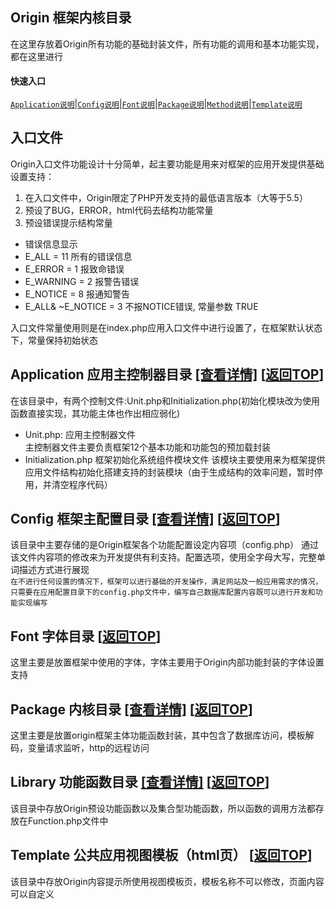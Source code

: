 <span id='origin_top'></span>
## Origin 框架内核目录
在这里存放着Origin所有功能的基础封装文件，所有功能的调用和基本功能实现，都在这里进行
#### 快速入口
[`Application说明`](#application)|[`Config说明`](#config)|[`Font说明`](#origin_font)|[`Package说明`](#origin_package)|[`Method说明`](#origin_method)|[`Template说明`](#origin_template)

## 入口文件
Origin入口文件功能设计十分简单，起主要功能是用来对框架的应用开发提供基础设置支持：
1) 在入口文件中，Origin限定了PHP开发支持的最低语言版本（大等于5.5）
2) 预设了BUG，ERROR，html代码去结构功能常量
3) 预设错误提示结构常量
- 错误信息显示
- E_ALL = 11 所有的错误信息
- E_ERROR = 1 报致命错误
- E_WARNING = 2 报警告错误
- E_NOTICE = 8 报通知警告
- E_ALL& ~E_NOTICE = 3 不报NOTICE错误, 常量参数 TRUE

入口文件常量使用则是在index.php应用入口文件中进行设置了，在框架默认状态下，常量保持初始状态

<span id='application'></span>
## Application 应用主控制器目录 <a href="https://github.com/shenqiwei/origin_framework/tree/master/origin/application">[查看详情]</a> [[返回TOP](#origin_top)]
在该目录中，有两个控制文件:Unit.php和Initialization.php(初始化模块改为使用函数直接实现，其功能主体也作出相应弱化)
- Unit.php: 应用主控制器文件  
主控制器文件主要负责框架12个基本功能和功能包的预加载封装  
- Initialization.php 框架初始化系统组件模块文件
该模块主要使用来为框架提供应用文件结构初始化搭建支持的封装模块（由于生成结构的效率问题，暂时停用，并清空程序代码）     

<span id='config'></span>
## Config 框架主配置目录 <a href="https://github.com/shenqiwei/origin_framework/tree/master/origin/config">[查看详情]</a> [[返回TOP](#origin_top)]
该目录中主要存储的是Origin框架各个功能配置设定内容项（config.php）
通过该文件内容项的修改来为开发提供有利支持。配置选项，使用全字母大写，完整单词描述方式进行展现   
`在不进行任何设置的情况下，框架可以进行基础的开发操作，满足网站及一般应用需求的情况，只需要在应用配置目录下的config.php文件中，编写自己数据库配置内容既可以进行开发和功能实现编写`   

<span id='origin_font'></span>
## Font 字体目录 [[返回TOP](#origin_top)]
这里主要是放置框架中使用的字体，字体主要用于Origin内部功能封装的字体设置支持    

<span id='origin_package'></span>
## Package 内核目录 <a href="https://github.com/shenqiwei/origin_framework/tree/master/origin/package">[查看详情]</a> [[返回TOP](#origin_top)]
这里主要是放置origin框架主体功能函数封装，其中包含了数据库访问，模板解码，变量请求监听，http的远程访问   

<span id='origin_method'></span>
## Library 功能函数目录 <a href="https://github.com/shenqiwei/origin_framework/tree/master/origin/library">[查看详情]</a> [[返回TOP](#origin_top)]
该目录中存放Origin预设功能函数以及集合型功能函数，所以函数的调用方法都存放在Function.php文件中   
 

<span id='origin_template'></span>
## Template 公共应用视图模板（html页） [[返回TOP](#origin_top)]

该目录中存放Origin内容提示所使用视图模板页，模板名称不可以修改，页面内容可以自定义